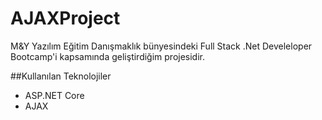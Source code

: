 # AJAXProject
M&Y Yazılım Eğitim Danışmaklık bünyesindeki Full Stack .Net Develeloper Bootcamp'i kapsamında geliştirdiğim projesidir.

##Kullanılan Teknolojiler
- ASP.NET Core
- AJAX
